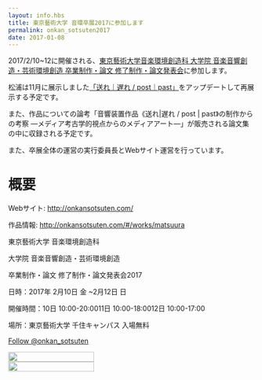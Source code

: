 ```yaml
---
layout: info.hbs
title: 東京藝術大学 音環卒展2017に参加します
permalink: onkan_sotsuten2017
date: 2017-01-08
---
```


2017/2/10~12に開催される、[東京藝術大学音楽環境創造科 大学院 音楽音響創造・芸術環境創造 卒業制作・論文 修了制作・論文発表会](http://onkansotsuten.com/)に参加します。

松浦は11月に展示しました[「送れ｜遅れ / post｜past」]({{config.root}}info/2016-10-08/post-past)をアップデートして再展示する予定です。

また、作品についての論考「音響装置作品《送れ|遅れ / post | past》の制作からの考察 —メディア考古学的視点からのメディアアート—」が販売される論文集の中に収録される予定です。

また、卒展全体の運営の実行委員長とWebサイト運営を行っています。

<!-- more -->

# 概要

Webサイト: <http://onkansotsuten.com/>

作品情報: <http://onkansotsuten.com/#/works/matsuura>

東京藝術大学 音楽環境創造科

大学院 音楽音響創造・芸術環境創造

卒業制作・論文 修了制作・論文発表会2017

日時：2017年 2月10日 金 ~2月12日 日

開催時間：10日 10:00-20:0011日 10:00-18:0012日 10:00-17:00

場所：東京藝術大学 千住キャンパス 入場無料

<a class="twitter-follow-button"
  href="https://twitter.com/onkan_sotsuten" data-size="large">
Follow @onkan_sotsuten</a>

<div style = "display:flex;flex-wrap:wrap;">

<img src = "{{config.root}}assets/img/sotsuten2017/sotsuten2017_omote.png" style ="width:50%; min-width:350px;">

<img src = "{{config.root}}assets/img/sotsuten2017/sotsuten2017_ura.png" style ="width:50%; min-width:350px;">


</div>